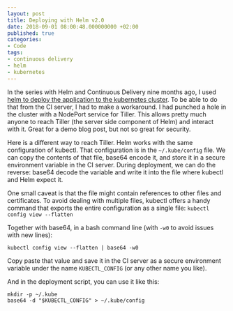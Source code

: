 ```yaml
---
layout: post
title: Deploying with Helm v2.0
date: 2018-09-01 08:00:48.000000000 +02:00
published: true
categories:
- Code
tags:
- continuous delivery
- helm
- kubernetes
---
```


In the series with Helm and Continuous Delivery nine months ago, I used <a href="{{ site.baseurl }}/2017/12/02/cd-with-helm-part-5-versioned-artifacts.html">helm to deploy the application to the kubernetes cluster</a>. To be able to do that from the CI server, I had to make a workaround. I had punched a hole in the cluster with a NodePort service for Tiller. This allows pretty much anyone to reach Tiller (the server side component of Helm) and interact with it. Great for a demo blog post, but not so great for security.

<!--more-->

Here is a different way to reach Tiller. Helm works with the same configuration of kubectl. That configuration is in the <code>~/.kube/config</code> file. We can copy the contents of that file, base64 encode it, and store it in a secure environment variable in the CI server. During deployment, we can do the reverse: base64 decode the variable and write it into the file where kubectl and Helm expect it.

One small caveat is that the file might contain references to other files and certificates. To avoid dealing with multiple files, kubectl offers a handy command that exports the entire configuration as a single file: <code>kubectl config view --flatten</code>

Together with base64, in a bash command line (with <code>-w0</code> to avoid issues with new lines):

```
kubectl config view --flatten | base64 -w0
```

Copy paste that value and save it in the CI server as a secure environment variable under the name <code>KUBECTL_CONFIG</code> (or any other name you like).

And in the deployment script, you can use it like this:

```
mkdir -p ~/.kube
base64 -d "$KUBECTL_CONFIG" > ~/.kube/config
```

